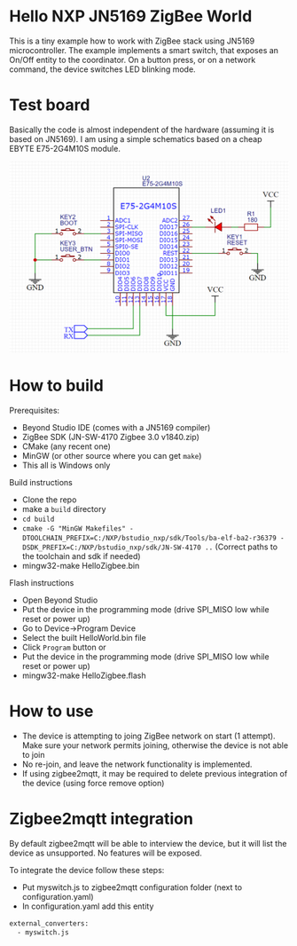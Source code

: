 # Hello NXP JN5169 ZigBee World

This is a tiny example how to work with ZigBee stack using JN5169 microcontroller. The example implements a smart switch, that
exposes an On/Off entity to the coordinator. On a button press, or on a network command, the device switches LED blinking mode.

# Test board

Basically the code is almost independent of the hardware (assuming it is based on JN5169). I am using a simple schematics based on a cheap EBYTE E75-2G4M10S module.

![Schematics](Schematics.png)

# How to build

Prerequisites:
- Beyond Studio IDE (comes with a JN5169 compiler)
- ZigBee SDK (JN-SW-4170 Zigbee 3.0 v1840.zip)
- CMake (any recent one)
- MinGW (or other source where you can get `make`)
- This all is Windows only

Build instructions
- Clone the repo
- make a `build` directory
- `cd build`
- `cmake -G "MinGW Makefiles" -DTOOLCHAIN_PREFIX=C:/NXP/bstudio_nxp/sdk/Tools/ba-elf-ba2-r36379 -DSDK_PREFIX=C:/NXP/bstudio_nxp/sdk/JN-SW-4170 ..`
(Correct paths to the toolchain and sdk if needed)
- mingw32-make HelloZigbee.bin

Flash instructions
- Open Beyond Studio
- Put the device in the programming mode (drive SPI_MISO low while reset or power up)
- Go to Device->Program Device
- Select the built HelloWorld.bin file
- Click `Program` button
or
- Put the device in the programming mode (drive SPI_MISO low while reset or power up)
- mingw32-make HelloZigbee.flash

# How to use

- The device is attempting to joing ZigBee network on start (1 attempt). Make sure your network permits joining, otherwise the device is not able to join
- No re-join, and leave the network functionality is implemented.
- If using zigbee2mqtt, it may be required to delete previous integration of the device (using force remove option)

# Zigbee2mqtt integration

By default zigbee2mqtt will be able to interview the device, but it will list the device as unsupported. No features will be exposed. 

To integrate the device follow these steps:
- Put myswitch.js to zigbee2mqtt configuration folder (next to configuration.yaml)
- In configuration.yaml add this entity
```
external_converters:
  - myswitch.js
```

